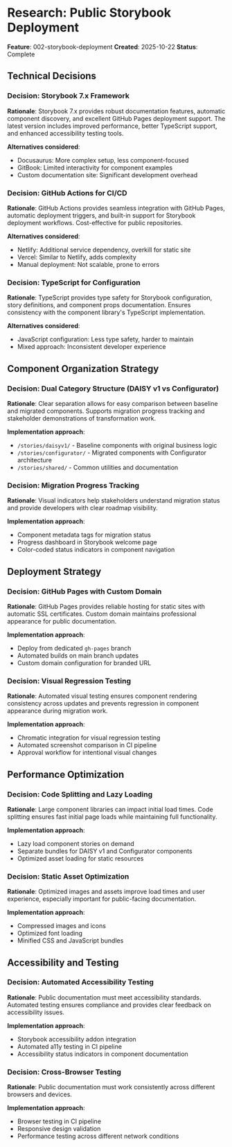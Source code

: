 # Research: Public Storybook Deployment

**Feature**: 002-storybook-deployment
**Created**: 2025-10-22
**Status**: Complete

## Technical Decisions

### Decision: Storybook 7.x Framework

**Rationale**: Storybook 7.x provides robust documentation features, automatic component discovery, and excellent GitHub Pages deployment support. The latest version includes improved performance, better TypeScript support, and enhanced accessibility testing tools.

**Alternatives considered**:

- Docusaurus: More complex setup, less component-focused
- GitBook: Limited interactivity for component examples
- Custom documentation site: Significant development overhead

### Decision: GitHub Actions for CI/CD

**Rationale**: GitHub Actions provides seamless integration with GitHub Pages, automatic deployment triggers, and built-in support for Storybook deployment workflows. Cost-effective for public repositories.

**Alternatives considered**:

- Netlify: Additional service dependency, overkill for static site
- Vercel: Similar to Netlify, adds complexity
- Manual deployment: Not scalable, prone to errors

### Decision: TypeScript for Configuration

**Rationale**: TypeScript provides type safety for Storybook configuration, story definitions, and component props documentation. Ensures consistency with the component library's TypeScript implementation.

**Alternatives considered**:

- JavaScript configuration: Less type safety, harder to maintain
- Mixed approach: Inconsistent developer experience

## Component Organization Strategy

### Decision: Dual Category Structure (DAISY v1 vs Configurator)

**Rationale**: Clear separation allows for easy comparison between baseline and migrated components. Supports migration progress tracking and stakeholder demonstrations of transformation work.

**Implementation approach**:

- `/stories/daisyv1/` - Baseline components with original business logic
- `/stories/configurator/` - Migrated components with Configurator architecture
- `/stories/shared/` - Common utilities and documentation

### Decision: Migration Progress Tracking

**Rationale**: Visual indicators help stakeholders understand migration status and provide developers with clear roadmap visibility.

**Implementation approach**:

- Component metadata tags for migration status
- Progress dashboard in Storybook welcome page
- Color-coded status indicators in component navigation

## Deployment Strategy

### Decision: GitHub Pages with Custom Domain

**Rationale**: GitHub Pages provides reliable hosting for static sites with automatic SSL certificates. Custom domain maintains professional appearance for public documentation.

**Implementation approach**:

- Deploy from dedicated `gh-pages` branch
- Automated builds on main branch updates
- Custom domain configuration for branded URL

### Decision: Visual Regression Testing

**Rationale**: Automated visual testing ensures component rendering consistency across updates and prevents regression in component appearance during migration work.

**Implementation approach**:

- Chromatic integration for visual regression testing
- Automated screenshot comparison in CI pipeline
- Approval workflow for intentional visual changes

## Performance Optimization

### Decision: Code Splitting and Lazy Loading

**Rationale**: Large component libraries can impact initial load times. Code splitting ensures fast initial page loads while maintaining full functionality.

**Implementation approach**:

- Lazy load component stories on demand
- Separate bundles for DAISY v1 and Configurator components
- Optimized asset loading for static resources

### Decision: Static Asset Optimization

**Rationale**: Optimized images and assets improve load times and user experience, especially important for public-facing documentation.

**Implementation approach**:

- Compressed images and icons
- Optimized font loading
- Minified CSS and JavaScript bundles

## Accessibility and Testing

### Decision: Automated Accessibility Testing

**Rationale**: Public documentation must meet accessibility standards. Automated testing ensures compliance and provides clear feedback on accessibility issues.

**Implementation approach**:

- Storybook accessibility addon integration
- Automated a11y testing in CI pipeline
- Accessibility status indicators in component documentation

### Decision: Cross-Browser Testing

**Rationale**: Public documentation must work consistently across different browsers and devices.

**Implementation approach**:

- Browser testing in CI pipeline
- Responsive design validation
- Performance testing across different network conditions
